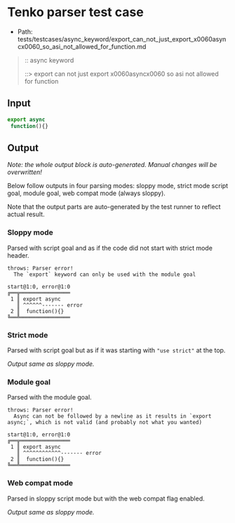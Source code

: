 # Tenko parser test case

- Path: tests/testcases/async_keyword/export_can_not_just_export_x0060asyncx0060_so_asi_not_allowed_for_function.md

> :: async keyword
>
> ::> export can not just export x0060asyncx0060 so asi not allowed for function

## Input

`````js
export async 
 function(){}
`````

## Output

_Note: the whole output block is auto-generated. Manual changes will be overwritten!_

Below follow outputs in four parsing modes: sloppy mode, strict mode script goal, module goal, web compat mode (always sloppy).

Note that the output parts are auto-generated by the test runner to reflect actual result.

### Sloppy mode

Parsed with script goal and as if the code did not start with strict mode header.

`````
throws: Parser error!
  The `export` keyword can only be used with the module goal

start@1:0, error@1:0
╔══╦════════════════
 1 ║ export async
   ║ ^^^^^^------- error
 2 ║  function(){}
╚══╩════════════════

`````

### Strict mode

Parsed with script goal but as if it was starting with `"use strict"` at the top.

_Output same as sloppy mode._

### Module goal

Parsed with the module goal.

`````
throws: Parser error!
  Async can not be followed by a newline as it results in `export async;`, which is not valid (and probably not what you wanted)

start@1:0, error@1:0
╔══╦════════════════
 1 ║ export async
   ║ ^^^^^^^^^^^^------- error
 2 ║  function(){}
╚══╩════════════════

`````


### Web compat mode

Parsed in sloppy script mode but with the web compat flag enabled.

_Output same as sloppy mode._
